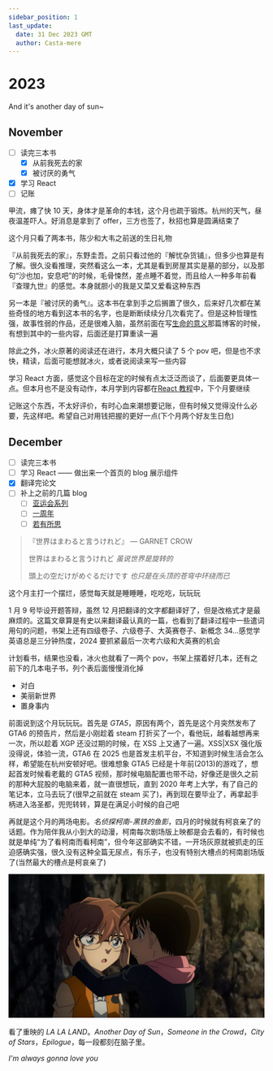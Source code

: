 ```yaml
---
sidebar_position: 1
last_update:
  date: 31 Dec 2023 GMT
  author: Casta-mere
---
```


# 2023

And it's another day of sun~

## November

- [ ] 读完三本书
  - [x] 从前我死去的家
  - [x] 被讨厌的勇气
- [x] 学习 React
- [ ] 记账

甲流，瘫了快 10 天，身体才是革命的本钱，这个月也疏于锻炼。杭州的天气，昼夜温差吓人。好消息是拿到了 offer，三方也签了，秋招也算是圆满结束了

这个月只看了两本书，陈少和大韦之前送的生日礼物

『从前我死去的家』，东野圭吾。之前只看过他的『解忧杂货铺』，但多少也算是有了解。很久没看推理，突然看这么一本，尤其是看到房屋其实是墓的部分，以及那句“沙也加，安息吧”的时候，毛骨悚然，差点睡不着觉，而且给人一种多年前看『查理九世』的感觉。本身就胆小的我是又菜又爱看这种东西

另一本是『被讨厌的勇气』。这本书在拿到手之后搁置了很久，后来好几次都在某些奇怪的地方看到这本书的名字，也是断断续续分几次看完了。但是这种哲理性强，故事性弱的作品，还是很难入脑，虽然前面在写[生命的意义](/blog/42)那篇博客的时候，有想到其中的一些内容，后面还是打算重读一遍

除此之外，冰火原著的阅读还在进行，本月大概只读了 5 个 pov 吧，但是也不求快，精读，后面可能想就冰火，或者说阅读来写一些内容

学习 React 方面，感觉这个目标在定的时候有点太泛泛而谈了，后面要更具体一点。但本月也不是没有动作，本月学到内容都在[React 教程](/docs/category/react)中，下个月要继续

记账这个东西，不太好评价，有时心血来潮想要记账，但有时候又觉得没什么必要，先这样吧。希望自己对用钱把握的更好一点(下个月两个好友生日危)

## December

- [ ] 读完三本书
- [ ] 学习 React —— 做出来一个首页的 blog 展示组件
- [x] 翻译完论文
- [ ] 补上之前的几篇 blog
  - [ ] [亚运会系列](/blog/AsianGamesOpeningCeremony)
  - [ ] [一周年](blog/1stAnniversary)
  - [ ] [若有所思](/blog/Thoughts)

> 『世界はまわると言うけれど』 — GARNET CROW
>
> 世界はまわると言うけれど _虽说世界是旋转的_
>
> 頭上の空だけがめぐるだけです _也只是在头顶的苍穹中环绕而已_

这个月主打一个摆烂，感觉每天就是睡睡睡，吃吃吃，玩玩玩

1 月 9 号毕设开题答辩，虽然 12 月把翻译的文字都翻译好了，但是改格式才是最麻烦的。这篇文章算是有史以来翻译最认真的一篇，也看到了翻译过程中一些遣词用句的问题，书架上还有四级卷子、六级卷子、大英赛卷子、新概念 34...感觉学英语总是三分钟热度，2024 要抓紧最后一次考六级和大英赛的机会

计划看书，结果也没看，冰火也就看了一两个 pov，书架上摆着好几本，还有之前下的几本电子书，列个表后面慢慢消化掉

- 对白
- 美丽新世界
- 置身事内

前面说到这个月玩玩玩。首先是 _GTA5_，原因有两个，首先是这个月突然发布了 GTA6 的预告片，然后是小刚趁着 steam 打折买了一个，看他玩，越看越想再来一次，所以趁着 XGP 还没过期的时候，在 XSS 上又通了一遍。XSS|XSX 强化版没得说，体验一流，GTA6 在 2025 也是首发主机平台，不知道到时候生活会怎么样，希望能在杭州安顿好吧。很难想象 GTA5 已经是十年前(2013)的游戏了，想起首发时候看老戴的 GTA5 视频，那时候电脑配置也带不动，好像还是很久之前的那种大屁股的电脑来着，就一直很想玩，直到 2020 年考上大学，有了自己的笔记本，立马去玩了(很早之前就在 steam 买了)，再到现在要毕业了，再拿起手柄进入洛圣都，兜兜转转，算是在满足小时候的自己吧

再就是这个月的两场电影。_名侦探柯南-黑铁的鱼影_，四月的时候就有柯哀亲了的话题。作为陪伴我从小到大的动漫，柯南每次剧场版上映都是会去看的，有时候也就是单纯“为了看柯南而看柯南”，但今年这部确实不错，一开场灰原就被抓走的压迫感确实强，很久没有这种全篇无尿点，有乐子，也没有特别大槽点的柯南剧场版了(当然最大的槽点是柯哀亲了)

![名侦探柯南](./image/2023/conan.jpg "柯哀")

看了重映的 _LA LA LAND_。_Another Day of Sun_，_Someone in the Crowd_，_City of Stars_，_Epilogue_，每一段都刻在脑子里。

_I'm always gonna love you_
